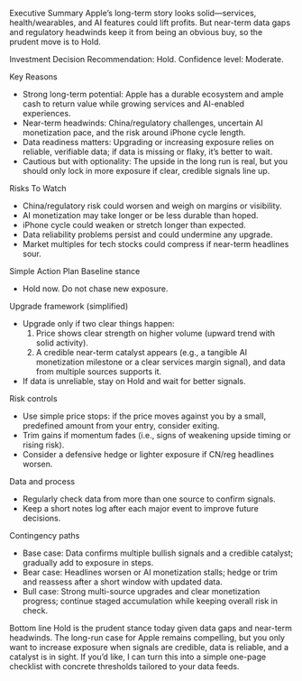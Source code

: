 Executive Summary
Apple’s long-term story looks solid—services, health/wearables, and AI features could lift profits. But near-term data gaps and regulatory headwinds keep it from being an obvious buy, so the prudent move is to Hold.

Investment Decision
Recommendation: Hold. Confidence level: Moderate.

Key Reasons
- Strong long-term potential: Apple has a durable ecosystem and ample cash to return value while growing services and AI-enabled experiences.
- Near-term headwinds: China/regulatory challenges, uncertain AI monetization pace, and the risk around iPhone cycle length.
- Data readiness matters: Upgrading or increasing exposure relies on reliable, verifiable data; if data is missing or flaky, it’s better to wait.
- Cautious but with optionality: The upside in the long run is real, but you should only lock in more exposure if clear, credible signals line up.

Risks To Watch
- China/regulatory risk could worsen and weigh on margins or visibility.
- AI monetization may take longer or be less durable than hoped.
- iPhone cycle could weaken or stretch longer than expected.
- Data reliability problems persist and could undermine any upgrade.
- Market multiples for tech stocks could compress if near-term headlines sour.

Simple Action Plan
Baseline stance
- Hold now. Do not chase new exposure.

Upgrade framework (simplified)
- Upgrade only if two clear things happen:
  1) Price shows clear strength on higher volume (upward trend with solid activity).
  2) A credible near-term catalyst appears (e.g., a tangible AI monetization milestone or a clear services margin signal), and data from multiple sources supports it.
- If data is unreliable, stay on Hold and wait for better signals.

Risk controls
- Use simple price stops: if the price moves against you by a small, predefined amount from your entry, consider exiting.
- Trim gains if momentum fades (i.e., signs of weakening upside timing or rising risk).
- Consider a defensive hedge or lighter exposure if CN/reg headlines worsen.

Data and process
- Regularly check data from more than one source to confirm signals.
- Keep a short notes log after each major event to improve future decisions.

Contingency paths
- Base case: Data confirms multiple bullish signals and a credible catalyst; gradually add to exposure in steps.
- Bear case: Headlines worsen or AI monetization stalls; hedge or trim and reassess after a short window with updated data.
- Bull case: Strong multi-source upgrades and clear monetization progress; continue staged accumulation while keeping overall risk in check.

Bottom line
Hold is the prudent stance today given data gaps and near-term headwinds. The long-run case for Apple remains compelling, but you only want to increase exposure when signals are credible, data is reliable, and a catalyst is in sight. If you’d like, I can turn this into a simple one-page checklist with concrete thresholds tailored to your data feeds.